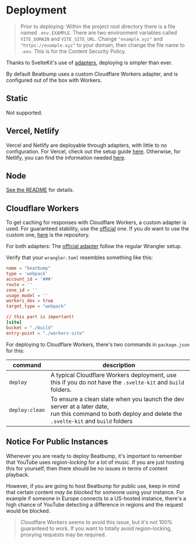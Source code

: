# Deployment

> Prior to deploying: Within the project root directory there is a file named `.env.EXAMPLE`. There are two environment variables called `VITE_DOMAIN` and `VITE_SITE_URL`. Change `"example.xyz"` and `"https://example.xyz"` to your domain, then change the file name to `.env`. This is for the Content Security Policy.

Thanks to SvelteKit's use of [adapters](https://kit.svelte.dev/docs#adapters), deploying is simpler than ever.

By default Beatbump uses a custom Cloudflare Workers adapter, and is configured out of the box with Workers.

## Static

Not supported.

## Vercel, Netlify

Vercel and Netlify are deployable through adapters, with little to no configuration. For Vercel, check out the setup guide [here](https://github.com/sveltejs/kit/tree/master/packages/adapter-vercel). Otherwise, for Netlify, you can find the information needed [here](https://github.com/sveltejs/kit/tree/master/packages/adapter-netlify).

## Node

[See the README](https://github.com/sveltejs/kit/tree/master/packages/adapter-node) for details.

## Cloudflare Workers

To get caching for responses with Cloudflare Workers, a custom adapter is used. For guaranteed stability, use the [official](https://github.com/sveltejs/kit/tree/master/packages/adapter-cloudflare-workers) one. If you _do_ want to use the custom one, [here](https://github.com/snuffyDev/adapter-cloudflare-cache) is the repository.

For both adapters: The [official adapter](https://github.com/sveltejs/kit/tree/master/packages/adapter-cloudflare-workers) follow the regular Wrangler setup.

Verify that your `wrangler.toml` resembles something like this:

```toml
name = "beatbump"
type = 'webpack'
account_id = '###'
route = ''
zone_id = ''
usage_model = ''
workers_dev = true
target_type = "webpack"

// this part is important!
[site]
bucket = "./build"
entry-point = "./workers-site"
```

For deploying to Cloudflare Workers, there's two commands in `package.json` for this:

| command        | description                                                                                                                                                 |
| -------------- | ----------------------------------------------------------------------------------------------------------------------------------------------------------- |
| `deploy`       | A typical Cloudflare Workers deployment, use this if you do not have the `.svelte-kit` and `build` folders.                                                 |
| `deploy:clean` | To ensure a clean slate when you launch the dev server at a later date,<br>run this command to both deploy and delete the `.svelte-kit` and `build` folders |

## Notice For Public Instances

Whenever you are ready to deploy Beatbump, it's important to remember that YouTube uses _region-locking_ for a lot of music. If you are just hosting this for yourself, then there should be no issues in terms of content playback.

However, if you are going to host Beatbump for public use, keep in mind that certain content _may be blocked_ for someone using your instance. For example if someone in Europe connects to a US-hosted instance, there's a high chance of YouTube detecting a difference in regions and the request would be blocked.

> Cloudflare Workers seems to avoid this issue, but it's not 100% guaranteed to work. If you want to totally avoid region-locking, proxying requests may be required.
